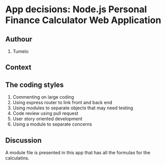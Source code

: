# App decisions: Node.js Personal Finance Calculator Web Application
## Authour
1. Tumelo
## Context

## The coding styles
1. Commenting on large coding
2. Using express router to link front and back end
3. Using modules to separate objects that may need testing
4. Code review using pull request 
5. User story oriented development 
6. Using a module to separate concerns
## Discussion 
  A module file is presented in this app that has all the formulas for the calculatins.

